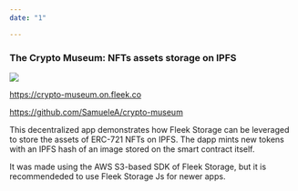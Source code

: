 ```yaml
---
date: "1"

---
```

### The Crypto Museum: NFTs assets storage on IPFS
![](https://fleekblog-team-bucket.storage.fleek.co/docs/examples/crypto-museum.png)

<https://crypto-museum.on.fleek.co>

<https://github.com/SamueleA/crypto-museum>

This decentralized app demonstrates how Fleek Storage can be leveraged to store the assets of ERC-721 NFTs on IPFS. The dapp mints new tokens with an IPFS hash of an image stored on the smart contract itself.

It was made using the AWS S3-based SDK of Fleek Storage, but it is recommendeded to use Fleek Storage Js for newer apps.